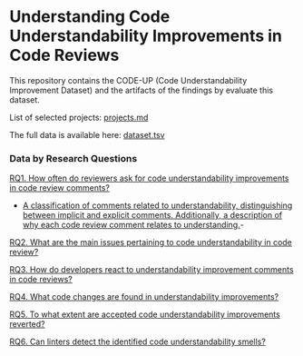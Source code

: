 # Understanding Code Understandability Improvements in Code Reviews

This repository contains the CODE-UP (Code Understandability Improvement Dataset) and the artifacts of the findings by evaluate this dataset.

List of selected projects: [projects.md](projects.md)

The full data is available here: [dataset.tsv](csv/dataset.tsv)

### Data by Research Questions

[RQ1. How often do reviewers ask for code understandability improvements in code review comments?](RQ1.md)

* [A classification of comments related to understandability, distinguishing between implicit and explicit comments. Additionally, a description of why each code review comment relates to understanding.](RQ1_subsample.md)-

[RQ2. What are the main issues pertaining to code understandability in code review?](RQ2.md)

[RQ3. How do developers react to understandability improvement comments in code reviews?](RQ3.md)

[RQ4. What code changes are found in understandability improvements?](RQ4.md)

[RQ5. To what extent are accepted code understandability improvements reverted?](RQ5.md)

[RQ6. Can linters detect the identified code understandability smells?](RQ6.md)

